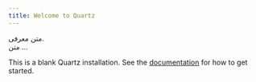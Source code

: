 ```yaml
---
title: Welcome to Quartz
---
```

متن معرفی.
<br/>
متن ...


This is a blank Quartz installation.
See the [documentation](https://quartz.jzhao.xyz) for how to get started.
